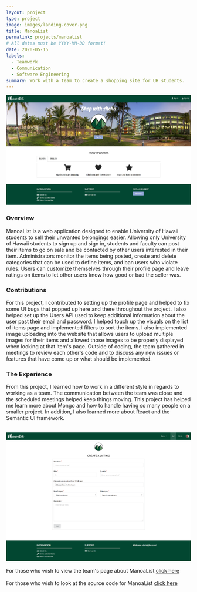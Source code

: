 ```yaml
---
layout: project
type: project
image: images/landing-cover.png
title: ManoaList
permalink: projects/manoalist
# All dates must be YYYY-MM-DD format!
date: 2020-05-15
labels:
  - Teamwork
  - Communication
  - Software Engineering
summary: Work with a team to create a shopping site for UH students.
---
```


<img src="/images/landing.png"/>

<h3>Overview</h3>

ManoaList is a web application designed to enable University of Hawaii students to sell their unwanted belongings easier. Allowing only University of Hawaii students to sign up and sign in, students and faculty can post their items to go on sale and be contacted by other users interested in their item. Administrators monitor the items being posted, create and delete categories that can be used to define items, and ban users who violate rules. Users can customize themselves through their profile page and leave ratings on items to let other users know how good or bad the seller was.

<h3>Contributions</h3>

For this project, I contributed to setting up the profile page and helped to fix some UI bugs that popped up here and there throughout the project. I also helped set up the Users API used to keep additional information about the user past their email and password. I helped touch up the visuals on the list of items page and implemented filters to sort the items. I also implemented image uploading into the website that allows users to upload multiple images for their items and allowed those images to be properly displayed when looking at that item's page. Outside of coding, the team gathered in meetings to review each other's code and to discuss any new issues or features that have come up or what should be implemented.

<h3>The Experience</h3>

From this project, I learned how to work in a different style in regards to working as a team. The communication between the team was close and the scheduled meetings helped keep things moving. This project has helped me learn more about Mongo and how to handle having so many people on a smaller project. In addition, I also learned more about React and the Semantic UI framework.

<br/>
<img src="/images/additem.png"/>
<br/>

For those who wish to view the team's page about ManoaList <a href="https://manoalist.github.io/">click here</a>
<br/>
<br/>
For those who wish to look at the source code for ManoaList <a href="https://github.com/manoalist/manoalist">click here</a>
